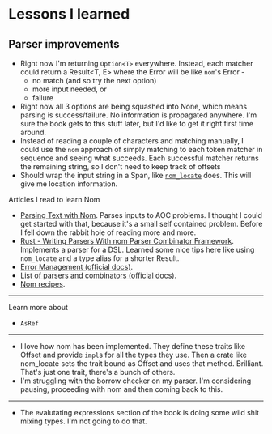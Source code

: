 # Lessons I learned

## Parser improvements

- Right now I'm returning `Option<T>` everywhere. Instead, each matcher could return a Result<T, E> where the Error will be like `nom`'s Error -
  - no match (and so try the next option)
  - more input needed, or 
  - failure
- Right now all 3 options are being squashed into None, which means parsing is success/failure. No information is propagated anywhere. I'm sure the book gets to this stuff later, but I'd like to get it right first time around.
- Instead of reading a couple of characters and matching manually, I could use the `nom` approach of simply matching to each token matcher in sequence and seeing what succeeds. Each successful matcher returns the remaining string, so I don't need to keep track of offsets
- Should wrap the input string in a Span, like [`nom_locate`](https://docs.rs/nom_locate) does. This will give me location information.

Articles I read to learn Nom

- [Parsing Text with Nom](https://blog.adamchalmers.com/nom-chars/). Parses inputs to AOC problems. I thought I could get started with that, because it's a small self contained problem. Before I fell down the rabbit hole of reading more and more.
- [Rust - Writing Parsers With nom Parser Combinator Framework](https://iximiuz.com/en/posts/rust-writing-parsers-with-nom/). Implements a parser for a DSL. Learned some nice tips here like using `nom_locate` and a type alias for a shorter Result.
- [Error Management (official docs)](https://github.com/Geal/nom/blob/main/doc/error_management.md).
- [List of parsers and combinators (official docs)](https://github.com/Geal/nom/blob/main/doc/choosing_a_combinator.md).
- [Nom recipes](https://github.com/Geal/nom/blob/main/doc/nom_recipes.md#rust-style-identifiers).

---

Learn more about

- `AsRef`


---

- I love how nom has been implemented. They define these traits like Offset and provide `impl`s for all the types they use. Then a crate like nom_locate sets the trait bound as Offset and uses that method. Brilliant. That's just one trait, there's a bunch of others.
- I'm struggling with the borrow checker on my parser. I'm considering pausing, proceeding with nom and then coming back to this.

---

- The evalutating expressions section of the book is doing some wild shit mixing types. I'm not going to do that.
